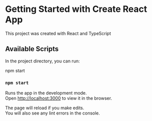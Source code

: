 # Getting Started with Create React App

This project was created with React and TypeScript

## Available Scripts

In the project directory, you can run:


npm start

### `npm start`

Runs the app in the development mode.\
Open [http://localhost:3000](http://localhost:3000) to view it in the browser.

The page will reload if you make edits.\
You will also see any lint errors in the console.

